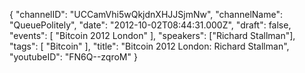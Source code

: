 {
    "channelID": "UCCamVhi5wQkjdnXHJJSjmNw",
    "channelName": "QueuePolitely",
    "date": "2012-10-02T08:44:31.000Z",
    "draft": false,
    "events": [
        "Bitcoin 2012 London"
    ],
    "speakers": ["Richard Stallman"],
    "tags": [
        "Bitcoin"
    ],
    "title": "Bitcoin 2012 London: Richard Stallman",
    "youtubeID": "FN6Q--zqroM"
}
